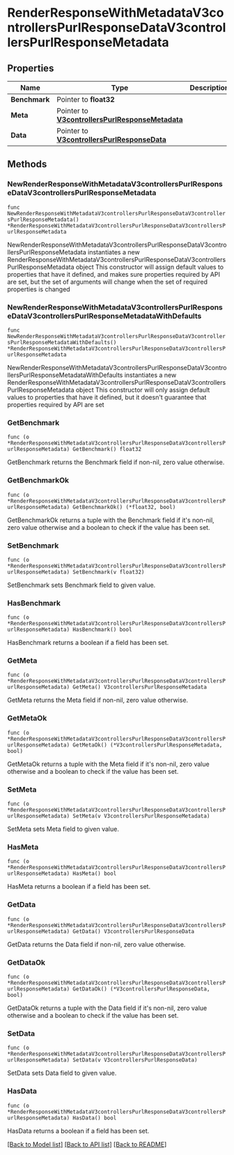 # RenderResponseWithMetadataV3controllersPurlResponseDataV3controllersPurlResponseMetadata

## Properties

Name | Type | Description | Notes
------------ | ------------- | ------------- | -------------
**Benchmark** | Pointer to **float32** |  | [optional] 
**Meta** | Pointer to [**V3controllersPurlResponseMetadata**](V3controllersPurlResponseMetadata.md) |  | [optional] 
**Data** | Pointer to [**V3controllersPurlResponseData**](V3controllersPurlResponseData.md) |  | [optional] 

## Methods

### NewRenderResponseWithMetadataV3controllersPurlResponseDataV3controllersPurlResponseMetadata

`func NewRenderResponseWithMetadataV3controllersPurlResponseDataV3controllersPurlResponseMetadata() *RenderResponseWithMetadataV3controllersPurlResponseDataV3controllersPurlResponseMetadata`

NewRenderResponseWithMetadataV3controllersPurlResponseDataV3controllersPurlResponseMetadata instantiates a new RenderResponseWithMetadataV3controllersPurlResponseDataV3controllersPurlResponseMetadata object
This constructor will assign default values to properties that have it defined,
and makes sure properties required by API are set, but the set of arguments
will change when the set of required properties is changed

### NewRenderResponseWithMetadataV3controllersPurlResponseDataV3controllersPurlResponseMetadataWithDefaults

`func NewRenderResponseWithMetadataV3controllersPurlResponseDataV3controllersPurlResponseMetadataWithDefaults() *RenderResponseWithMetadataV3controllersPurlResponseDataV3controllersPurlResponseMetadata`

NewRenderResponseWithMetadataV3controllersPurlResponseDataV3controllersPurlResponseMetadataWithDefaults instantiates a new RenderResponseWithMetadataV3controllersPurlResponseDataV3controllersPurlResponseMetadata object
This constructor will only assign default values to properties that have it defined,
but it doesn't guarantee that properties required by API are set

### GetBenchmark

`func (o *RenderResponseWithMetadataV3controllersPurlResponseDataV3controllersPurlResponseMetadata) GetBenchmark() float32`

GetBenchmark returns the Benchmark field if non-nil, zero value otherwise.

### GetBenchmarkOk

`func (o *RenderResponseWithMetadataV3controllersPurlResponseDataV3controllersPurlResponseMetadata) GetBenchmarkOk() (*float32, bool)`

GetBenchmarkOk returns a tuple with the Benchmark field if it's non-nil, zero value otherwise
and a boolean to check if the value has been set.

### SetBenchmark

`func (o *RenderResponseWithMetadataV3controllersPurlResponseDataV3controllersPurlResponseMetadata) SetBenchmark(v float32)`

SetBenchmark sets Benchmark field to given value.

### HasBenchmark

`func (o *RenderResponseWithMetadataV3controllersPurlResponseDataV3controllersPurlResponseMetadata) HasBenchmark() bool`

HasBenchmark returns a boolean if a field has been set.

### GetMeta

`func (o *RenderResponseWithMetadataV3controllersPurlResponseDataV3controllersPurlResponseMetadata) GetMeta() V3controllersPurlResponseMetadata`

GetMeta returns the Meta field if non-nil, zero value otherwise.

### GetMetaOk

`func (o *RenderResponseWithMetadataV3controllersPurlResponseDataV3controllersPurlResponseMetadata) GetMetaOk() (*V3controllersPurlResponseMetadata, bool)`

GetMetaOk returns a tuple with the Meta field if it's non-nil, zero value otherwise
and a boolean to check if the value has been set.

### SetMeta

`func (o *RenderResponseWithMetadataV3controllersPurlResponseDataV3controllersPurlResponseMetadata) SetMeta(v V3controllersPurlResponseMetadata)`

SetMeta sets Meta field to given value.

### HasMeta

`func (o *RenderResponseWithMetadataV3controllersPurlResponseDataV3controllersPurlResponseMetadata) HasMeta() bool`

HasMeta returns a boolean if a field has been set.

### GetData

`func (o *RenderResponseWithMetadataV3controllersPurlResponseDataV3controllersPurlResponseMetadata) GetData() V3controllersPurlResponseData`

GetData returns the Data field if non-nil, zero value otherwise.

### GetDataOk

`func (o *RenderResponseWithMetadataV3controllersPurlResponseDataV3controllersPurlResponseMetadata) GetDataOk() (*V3controllersPurlResponseData, bool)`

GetDataOk returns a tuple with the Data field if it's non-nil, zero value otherwise
and a boolean to check if the value has been set.

### SetData

`func (o *RenderResponseWithMetadataV3controllersPurlResponseDataV3controllersPurlResponseMetadata) SetData(v V3controllersPurlResponseData)`

SetData sets Data field to given value.

### HasData

`func (o *RenderResponseWithMetadataV3controllersPurlResponseDataV3controllersPurlResponseMetadata) HasData() bool`

HasData returns a boolean if a field has been set.


[[Back to Model list]](../README.md#documentation-for-models) [[Back to API list]](../README.md#documentation-for-api-endpoints) [[Back to README]](../README.md)


